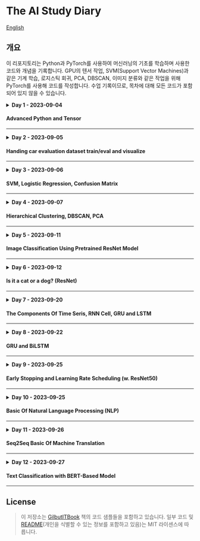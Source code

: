 # The AI Study Diary

[English](./README_en.md)

## 개요

이 리포지토리는 Python과 PyTorch를 사용하여 머신러닝의 기초를 학습하며 사용한 코드와 개념을 기록합니다.
GPU의 텐서 작업, SVM(Support Vector Machines)과 같은 기계 학습, 로지스틱 회귀, PCA, DBSCAN, 이미지 분류와 같은 작업을 위해
PyTorch를 사용해 코드를 작성합니다. 수업 기록이므로, 목차에 대해 모든 코드가 포함되어 있지 않을 수 있습니다.


<details>
    <summary><b>Day 1 - 2023-09-04</b></summary>

- OOP 기본 개념
    - 스페셜 메소드
    - `super()` 및 클래스 상속

#### 스칼라? 벡터? 텐서?

- Scala [x]
- Vector [x, y]
- Tensor [x, y, ...z]

#### GPU에서의 PyTorch

```python
import torch

# !!! Before !!!
print(torch.cuda.is_available())  # 참이여야 합니다.

# cuda:n 형식으로 작성합니다. n은 GPU의 인덱스 번호입니다.
ex = torch.tensor([[1, 2], [3, 4]], device="cuda:0")
res = ex.to("cpu").numpy()
print(res)
```

#### Shape 조작하기

```python
import torch

a = torch.tensor([[1, 2, 3, 4], [5, 6, 7, 8]], dtype=torch.int8)
b = torch.tensor([[1, 2, 3, 4], [5, 6, 7, 8]], dtype=torch.int8)

c = a + b

print(c.shape)
print(c.view(8, 1))
print(c.view(1, 8))
```

</details>

#### Advanced Python and Tensor

---

<details>
    <summary><b>Day 2 - 2023-09-05</b></summary>


---
### 코드 목차
- Numpy
    - 배열
    - 인덱싱
    - 배열을 텐서로 변환하기
- Pandas
- Matplotlib
- 자동차 평가 데이터 세트 (w. PyTorch)
    - Data
        - Preprocessing
        - Visualization
    - Model
        - Training
        - Evaluation

</details>

#### Handing car evaluation dataset train/eval and visualize

---
<details>
    <summary><b>Day 3 - 2023-09-06</b></summary>

- Pandas
    - 데이터프레임
- 기본적인 머신러닝 개념 복습하기
- 서포트 벡터 머신 `(SVM)`
- `비선형`과 `선형 분류`
- `로지스틱 회귀`를 사용한 숫자 예측
- `혼동 행렬`에 대하여

*선형 분류*는 *비선형 분류*보다 빠르지만, 만약 데이터가 선형적으로 분포되어 있지 않다면, 선형 회귀는 사용될 수 없습니다.
이 경우, *비선형 회귀*를 사용해야만 합니다.

> 키워드 :  
> KNN, SVN, 결정트리, 선형희귀, 로지스틱 회귀
>
> ex) 비지도 학습이 아닌것은?

- DBSCAN / PCA
    - 밀도 기반으로 군집을 분석하고 시각화 후 하이퍼 파라미터를 변경하여 나타나는 현상 확인
        - 하이퍼 파라미터를 큰 폭으로 변경하니 클러스터의 많은 부분이 무시됨
    - 차원이 축소된 데이터 핸들링
    - 범례 및 기타 matplotlib 구성

</details>

#### SVM, Logistic Regression, Confusion Matrix

---
<details>
    <summary><b>Day 4 - 2023-09-07</b></summary>

### 간단 머신러닝 개념
- 지도
    - KNN
        - 입력된 값이 훈련된 값의 집합과 인접한지 비교함
    - SVM
        - 데이터의 집합 사이에 선을 그어 구분하는데 선의 margin을
          gamma과 c(cost)를 조절하여 결정함.
    - 결정트리
    - 회귀
        - Iris 꽃의 종류, 타이타닉 생존자 등
    - 선형 회귀
        - 말그대로 선만 긋기떄문에 속도가 빠르지만 정확도가 떨어짐
    - 로지스틱 회귀
        - 곡선을 그릴 수 있으며, 당연히 속도가 느려지고 정확도가 비교적 높음
- 비지도
    - 계층 군집화(Hierarchical Clustering)
        - 개별 개체들을 하나의 클러스터로 보고, 가까운 클러스터끼리 합치면서 클러스터의 개수를 줄여 나가는 방식입니다.
    - DBSCAN
        - 밀도 기반의 군집화 알고리즘으로, 밀도가 높은 부분을 클러스터로 인식합니다.
    - PCA (Principal Component Analysis)
        - 다차원의 데이터를 시각화하거나 차원을 축소할 때 주로 사용되는 비지도학습 방법입니다.
### CNN, DNN 코드 코멘트
- 'FashionMNIST'을 처리하는 CNN과 DNN 모델 작성, 각 epoch당 진행 상황 (iteraction, loss, accuracy)을 출력시켜 학습 과정을 확인.
- CNN은 데이터가 약간만 달라져도 정확도가 떨어지기에 의미가 없음.
- DNN은 데이터가 달라져도 정확도가 높은 편임.
하지만 학습 데이터에 한해선 CNN과 DNN 모두 iteration이 2만까지 늘어나도 정확도는 비슷했음 (CNN 89%, DNN 90%)

### 전이학습 - Transfer Learning

- 미리 학습된 모델을 가져와서 사용함.
- 데이터셋을 불러와 `전처리 -> 모델 불러오기 -> 최적화/손실 함수 선언 -> 추가 학습 -> 테스트` 과정을 거쳐 모델을 추가학습 시키는 코드를 작성함.
- 테스트를 거쳐 예측 결과를 기반으로 손실을 계삲고 최적화 과정을 거쳐 epoch를 반복함.
    - 최고의 정확도를 가지는 모델을 저장함.
</details>

#### Hierarchical Clustering, DBSCAN, PCA

---


<details>
    <summary><b>Day 5 - 2023-09-11</b></summary>

# 사전훈련된 ResNet 모델을 사용하여 이미지 분류하기

### 왜 주피터가 필요한가요?

- 주피터는 IPython (Interactive Python) 기반입니다.
- 기본적으로, 한번 실행된 파이썬 스크립트는 실행이 끝나면 사라집니다.
- 주피터를 사용하면 파이썬 스크립트의 출력을 유지하고 나중에 다시 실행할 수 있습니다. (메모리에 유지)
- 머신 러닝 코드는 보통 한 함수 호출로 인해 많은 시간을 소모합니다.
    - 따라서, 함수의 출력을 저장하여 시간을 아낄 수 있게 됩니다.

### 사전 훈련된 ResNet 모델을 사용한 고양이와 개 분류

- 훈련 데이터로부터 고양이와 개 이미지를 로드합니다.
- 이미지 분류를 위해 사전 훈련된 ResNet 모델을 활용합니다.
- 효율성을 높이기 위해 데이터셋에 변형을 적용합니다.
- 모델의 마지막 층을 두 클래스(고양이와 개)에 맞게 커스터마이징합니다.
- 주어진 에포크 수 동안 데이터셋을 반복하는 사용자 정의 훈련 함수 `train_model`을 정의합니다.
- `train_model` 내에서, 계산된 손실에 기초하여 모델 가중치를 조정하고 최상의 모델 상태를 추적합니다.
- 나중에 사용할 수 있도록 최상의 모델 상태를 저장합니다.

### 저장된 모델을 사용한 이미지 평가

- 훈련 과정 후에는 `eval_model()` 함수를 사용하여 테스트 데이터 세트에 대한 모델 성능을 평가합니다.
- 훈련 중에 저장된 모든 모델을 로드하고 모델의 예측 정확도를 평가합니다.
- 정확도가 가장 높은 모델을 식별하여 저장합니다.

</details>

#### Image Classification Using Pretrained ResNet Model

---

<details>
    <summary><b>Day 6 - 2023-09-12</b></summary>

- 모든 이미지를 정규화하는 `ImageTransform` 유틸리티 클래스를 사용하여 사진의 크기를 일괄되게 변경하고, 학습(train)과 검증(vaild) 데이터를 분리합니다.
    - 데이터의 방향에 과적합 되지 않도록 이미지의 절반을 뒤집어서 학습 데이터를 늘립니다.
        - 검증 과정에선 회전이 필요 없으므로 `RandomHorizeontalFlip()`을 사용하지 않습니다.
- 학습 데이터가 너무 많으므로 400개의 사진만 학습용으로 사용합니다.
- 불러오는 과정에서 `os.path.join()` 함수를 사용하여 경로를 합쳐 정확하게 불러옵니다.
- 데이터셋을 불러오는 코드 중 `cv2.cvtColor(img, cv2.COLOR_BGR2RGB)` 라는 코드는 OpenCV가 RGB가 아닌 BGR 값을 사용하기 때문에 색상을 변환하기 위한 과정입니다. (책의
  예제에서 `cv2`로 이미지를 불러오기에 따라했지만 효율적이지 못한 방법입니다.)
- 라벨의 이름을 학습 데이터 폴더의 하위 디렉토리 이름으로 설정합니다.
    - 이 과정에서 운영체제에 따라 separator가 다르므로 `os.path.sep`을 사용합니다.
        - `abel = img_path.split(path.sep)[-len(path.sep)].split('.')[0]`
- 학습 결과, 정확도가 높진 않지만 유의미한 결과를 보여주었습니다.

</details>

#### Is it a cat or a dog? (ResNet)

---

<details>
    <summary><b>Day 7 - 2023-09-20</b></summary>

### 개요
오늘은 좀 더 다양한 종류의 데이터셋을 다루기 위해 순환 신경망(RNN)에 대해 학습하였습니다.  
시계열, RNN의 기본, Long Short-Term Memory (LSTM) 그리고 Gated Recurret Units (GRU)에 대해 다룹니다.  

### 시계열 문제
- AR 모델
  - 자기 자신의 과거를 사용하여 미래를 예측하는 모델
- MA 모델
  - 자기 자신의 과거 오차를 사용하여 미래를 예측하는 모델
- ARMA 모델
  - AR과 MA 모델을 합친 모델
- ARIMA 모델  <-- 이걸로 예측을 진행 = ~~똥이였음~~
  - ARMA 모델에 추세를 예측하는 모델

### RNN
기본 RNN 셸은 'X', 이전 은닉 상태 'h'를 받아 '0'과 다음 은닉 상태 'h'를 출력합니다.
```python
class BasicRNNCell(nn.Module):
    def __init__(self, input_size, hidden_size, output_size):
        super(RNNCell, self).__init__()
        self.hidden_size = hidden_size
        self.i2h = nn.Linear(input_size + hidden_size, hidden_size)
        self.i2o = nn.Linear(input_size + hidden_size, output_size)
        
    
    def forward(self, input_, hidden):
        combined = torch.cat((input_, hidden), 1)
        hidden = self.i2h(combined)
        output = self.i2o(combined)
        return output, hidden
    
    def initHidden(self):
        return torch.zeros(1, self.hidden_size)
```

### LSTM
LSTM은 RNN 셸과 비슷하게 생겼지만 다음 셸로 전달되는 "셸 상태"로 다음 은닉 상태를 관리합니다.  
기존 RNN과의 차이는 셸 상태가 네트워크가 상태를 업데이트, 관리하고 불필요한 정보를 *__잊어버릴 가능성__* 이 생깁니다.  

```python
lstm = nn.LSTM(input_size=input_dim, hidden_size=hidden_dim, num_layers=n_layers)  # LSTM
linear = nn.Linear(hidden_dim, output_dim)  # Output layer
```
    
### GRU
Gated Recurrent Unit (GRU)는 단일 업데이트 게이트에  "forget" 게이트와 "input" 게이트를 결합하여 셸 상태와 은닉 상태를 병합하여 과적합을 방지하는 효과를 낼 수 있습니다.

```python
gru = nn.GRU(input_size=input_dim, hidden_size=hidden_dim, num_layers=n_layers)  # GRU layer
linear = nn.Linear(hidden_dim, output_dim)  # Output layer
```

다양한 종류의 RNN 변종 방법들이 있지만 어떠한 데이터셋이 어떤 방법이 가장 적합한지는 경우에 따라 다르기에 이에 맞춰서 잘 선택하는 것이 중요합니다.


</details>

#### The Components Of Time Seris, RNN Cell, GRU and LSTM

---

<details>
<summary><b>Day 8 - 2023-09-22</b></summary>


오늘은 GRU (Gated Recurrent Unit)와 BiLSTM (Bidirectional Long Short-Term Memory)에 대해 알아보았습니다.  
GRU는 기본적으로 LSTM의 단순화 버전으로, 정확도는 약간 낮지만 컴퓨팅 비용이 더 적은 모델입니다.   
BiLSTM(양방향 RNN 이라고도 함)는 정보를 두 가지 방향(과거와 미래)에서 수집하여 시퀀스의 각 지점에서 더 많은 컨텍스트를 제공해 LSTM의 성능을 향상시킵니다.

### GRU 구현

GRU는 LSTM의 변형으로, 복잡성을 줄이고 계산 효율성을 향상시키기 위해 게이트의 수를 줄였습니다.   
데이터셋에 대해 꽤 높은 정확도를 확인할 수 있었습니다.

### BiLSTM 구현

BiLSTM은 기본 LSTM 구조를 개선한 모델로, 맥락의 가중치를 두 개의 방향(과거와 미래)에 걸쳐 분배하는 능력을 가지고 있습니다.
하지만 BiLSTM의 경우에는 데이터셋이 대해 적합하지 않아(과거와 미래에 대한 영향이 없거나 적음), 낮은 정확도를 보였습니다.

### 결론

- GRU는 LSTM보다 더 적은 계산 비용으로 비슷한 정확도를 제공합니다.
- BiLSTM은 시간에 대해 유의미한 결과를 가지는 데이터셋애 대해 더 적합합니다.

## 성능 최적화
아래는 모델 학습을 위한 최적화 방법에 대해 코드 내외적인 부분을 다룹니다.
### 데이터 최적화
- 최대한 많은 데이터 학습하기
  - 딥러닝이나 머신러닝 알고리즘은 데이터 양이 많을수록 성능이 좋아집니다. 가능한 많은 데이터를 수집하는게 1순위 입니다.
- 데이터 생성하기
  - 많은 데이터를 수집할 수 없는 경우, 데이터를 만들어 사용할 수 있습니다. 이미지를 회전하거나, 다양한 형태로 변형시켜서 학습에 이용합니다.
- 데이터 범위 조정하기 (Scale)
  - 예를 들어, 활성 함수로 시그모이드를 사용한다면 데이터셋의 범위를 0~1의 값을 갖도록 하고, 하이퍼볼릭 탄젠트를 사용한다면 데이터셋의 범위를 -1~1로 만들 수 있습니다.
- 기타
  - 정규화, 규제화, 표준화 등 설명하지 않은 다양한 방법들이 많이 존재합니다.

### 알고리즘

머신러닝 및 딥러닝을 위한 다양한 알고리즘들 중 우리가 선택하는 알고리즘이 최적의 알고리즘이 아닐 수 있습니다.  
예를 들어 오늘 구현한 BiLSTM의 경우, 과거와 미래의 정보가 현재에 영향을 끼치도록 되어있지만, 실제로 사용해보니 GRU에 비해 정확도가 떨어지는걸 확인할 수 있었습니다.  
자신의 상황과 데이터셋에 맞는 알고리즘을 잘 고르는 것도 최적화 방법 중 하나입니다.  

### 알고리즘 튜닝
성능 향상이 어느 순간 맞추었다면 원인을 분석해야 합니다.  
테스트를 통해 모델을 평가하고 과적합이나 기타 요인으로 이해 성능 향상에 문제가 있는지 확인하여 인사이트를 얻을 수 있습니다.  
  
이를 위해 가중치, 학습률, 에포크 수, 배치 크기 등을 조정할 수 있습니다.  


### GPU
MATLAB처럼 연산을 많이 해야하는 재귀 직렬 연산을 수행할 때 CPU보다 GPU가 더 빠릅니다.  
CPU는 순차적 연산에 강점을 가지지만, 복잡한 역전파 같은 미적분은 병렬 연산을 해야만 속도가 빨라집니다.  
벙렬 연산은 ML 및 DL에서 빠질 수 없는 요인입니다.

### 하이퍼파라미터

- 정규화: 특정 범위로 데이터를 제한하는 것을 의미합니다.
  - 예를 들어, 픽셀 정보에서 0~255 사이의 값을 나타날때 이를 255로 나누면 0~10의 사이의 값으로 정규화 됩니다.
- 규제화: 모델의 복잡성을 줄이기 위해 제약을 두는 방법입니다.
  - Dropout, Early Stopping 등이 있습니다.
- 배치 정규화
  - [2015년에 발표된 논문](https://arxiv.org/abs/1502.03167)에서 설명된 기법으로 기울기 소멸, 기울기 폭발을 해결합니다.

</details>

#### GRU and BiLSTM

---

<details>
    <summary><b>Day 9 - 2023-09-25</b></summary>

오늘은 early-stopping과 learning rate scheduling에 대해 알아봤습니다.

- **Early Stopping:** 딥러닝에서 early stopping은 오버핏팅을 방지하기 위한 방법 중 하나입니다.
    - validation loss가 개선되지 않는다고 판단되면 학습을 중단하고 가장 낮은 loss를 가진 파라미터를 유지하기 위해 사용합니다.

```python
class EarlyStopping():
    def __init__(self, patience=5, verbose=True, delta=0, path='ckpt.pt'):

    # ...
    def __call__(self, val_loss, model):

    # ...
    def save_ckpt(self, val_loss, model):
# ...
```

Resnet50에서 아래와 같이 통합시켰습니다.

```python
early_stopping = EarlyStopping()
for epoch in range(n_epochs):
    # ...
    # training and validation happen here
    # ...
    early_stopping(val_loss, model)
    if early_stopping.early_stop:
        print('Early stopping')
        break
```

- **Learning Rate Scheduling:** 학습 속도를 동적으로 조절하기 위해 사용합니다.
    - PyTorch에서는 이를 위해 torch.optim.lr_scheduler를 사용합니다.
    - 이번 경우에선 ReduceLR0nPlateau를 사용했는데, 이것은 validation loss가 개선되지 않는 경우 학습률을 조정합니다.

```python
scheduler = torch.optim.lr_scheduler.ReduceLROnPlateau(optimizer, 'min')
for epoch in range(n_epochs):
    # ...
    # training and validation happen here
    # ...
    scheduler.step(val_loss)
```

확실히 early-stopping 또는 LR Scheduling 중 어느 하나만 사용하는 것 보단 함께 사용하는게 더 좋은 결과를 보여줍니다.

</details>

#### Early Stopping and Learning Rate Scheduling (w. ResNet50)

---

<details>
    <summary><b>Day 10 - 2023-09-25</b></summary>

### 관련 용어

- **말뭉치 (Corpus):** 자연어 처리 모델을 학습 시키기 위한 데이터 표본을 추출한 집합
- **토큰 (Token):** 자연어 처리를 위해 데이터를 작은 단위로 나눈 단위
    - **토큰화 (Tokenization):** 텍스트를 문장, 단어로 분리하는 것을 의미하며, 이 단계를 거치면 텍스트가 단어 단위로 분리됨
- **불용어 (Stopword):** 자연어 처리를 위해 무시할 수 있는 단어
    - "a", "the", "she", "he" 너무 자주 등장하는 빈도로 인해 성능에 영향을 미치기에 미리 제거하는 전처리 과정을 거침
- **어간 추출 (Stemming):** 단어의 어간을 추출하는 과정
    - "learning" -> "learn", "learned" -> "learn"
- **품사 태깅 (part-of-speech tagging):** 단어의 품사를 태깅하는 과정
    - 이 과정을 위해 NLTK 라이브러리를 사용합니다.

```mermaid
graph LR
    I["I (PRP)"] --> am["am (VBP)"]
    am --> a["a (DT)"]
    a --> student["student (NN)"]
```

### [KoNLPy](https://github.com/konlpy/konlpy)

[NoNLPy](https://github.com/konlpy/konlpy는 한국어 처리를 위한 파이썬 라이브러리인데,
기존에 공개된 Twitter, Mecab, Hannanum 등을 포함하고 일관된 사용 경험을 제공하는 오픈소스 라이브러리입니다.

JDK가 설치되어 있어야 하며, `JAVA_HOME` 환경 변수가 필요합니다.  
`/path/to/jdk/bin/server`를 `JAVA_HOME`으로 지정하여야 합니다.

#### NLTK IPYNB

오늘 노트북은 다음과 같은 순서로 데이터를 전처리 합니다.

- 문장을 토큰화합니다.
    - `nltk`의 기본 tokenizer, WordPunctTokenizer 그리고 transformers의 AutoTokenizer와 비교합니다.
- twitter로 csv 데이터를 전처리합니다.
    - 이 과정에서 불용어를 제거합니다.
- 간단하게 학습을 진행하기 위해 학습 데이터셋과 테스트 데이터셋으로 나누고 표준화 합니다.

</details>

#### Basic Of Natural Language Processing (NLP)

---


<details>
<summary><b>Day 11 - 2023-09-26</b></summary>

오늘은 자연어처리에서의 Seq2Seq, LSTM을 활용한 챗봇에 대해 알아보았습니다.

Seq2Seq는 입력 시퀀스와 출력 시퀀스 길이가 다를 수 있으며,
출력 시퀀스의 일부 또는 전체가 입력 시퀀스에 의존할 수 있다는 점에서 다른 머신러닝 문제와 구분됩니다.
이러한 특성 때문에 이 모델은 챗봇, 번역 등 다양한 분야에서 사용됩니다.

LSTM을 통한 챗봇 구현은 PyTorch 프레임워크를 사용하여 진행되었습니다.
`nn.Module`로부터 상속 받는 `Encoder(RNN)`, `Decoder(RNN)`, 그리고 `Seq2Seq` 클래스가 구현했습니다..

이번 구현에서는 학습 과정에서 Teacher Forcing이라는 전략을 활용했습니다.
이는 Decoder의 예측이 틀렸을 경우 이를 사용하지 않고, 실제 target 값을 다음 input으로 사용하는 전략을 의미합니다.

이후 학습된 모델을 이용하여 새로운 문장에 대한 답변을 생성하는 `generateResponse` 함수가 구현했습니다.
이를 통해 사용자 입력에 대한 챗봇의 답변을 얻을 수 있습니다.

또한, Seq2Seq 디코더는 자신의 예측을 기반으로 다음 단어를 예측하므로, 시작 토큰을 초기 입력으로 제공해야 합니다.
이후 각 단계는 전 단계에서 예측한 단어를 입력으로 받습니다.

Seq2Seq 모델은 비교적 단순한 챗봇 구현부터 복잡한 기계번역까지 다양하게 사용되기 때문에,
앞으로의 작업에 있어 중요한 도구가 될 것입니다.

기계번역과 GPT형 모델의 기본 구현에 대해 알아보는 과정으로써, 일상적인 부분과 가까운 내용이라 더욱 흥미로웠습니다.

</details>

#### Seq2Seq Basic Of Machine Translation

---

<details>
    <summary><b>Day 12 - 2023-09-27</b></summary>

### BERT 추가학습  
PyTorch-Transformers 라이브러리에 포함된 사전 학습 모델을 사용하여 다음과 같은 과정을 진행합니다:

- 모든 에포크당 훈련 데이터셋과 검증 데이터셋을 반복합니다.
- 텍스트를 BERT 토크나이저로 인코딩하고 결과를 모델에 적용합니다.
- 모델의 출력을 사용하여 Loss를 계산 후, 이를 backprogration을 통해 gradient를 계산하는데 사용합니다.
- Optimizer를 사용하여 weight를 업데이트 합니다.
- 학습 시간이 매우 긴 편이므로, 자주 체크포인트를 저장합니다.
- 저장과 함께 Loss를 계산합니다.

이제 이 함수를 사용해 모델을 훈련할 수 있습니다. 후에는 모델을 로드하고, 테스트 데이터셋에 대한 예측을 생성 및 평가합니다.

### BERT 임베딩
`bert-base-multilingual-cased`를 사용하여 한국어 데이터의 4개의 레이어를 생성하고 하나로 합쳐 문맥에 따른 코사인 유사도를 분석하였습니다.  
```python
text = "과수원에 사과가 많았다." \
       "친구가 나에게 사과했다." \
       "백설공주는 독이 든 사과를 먹었다."
       
tokenized_text = tokenizer.tokenize(marked_text)
indexed_tokens = tokenizer.convert_tokens_to_ids(tokenized_text)
segments_ids = [1] * len(tokenized_text)
tokens_tensor = torch.tensor([indexed_tokens])
segments_tensors = torch.tensor([segments_ids])

with torch.no_grad():
    outputs = model(tokens_tensor, segments_tensors)
    hidden_states = outputs[2]
```


##### 코사인 유사도 분석
```python
same_apple = 1 - cosine(token_vecs_sum[5], token_vecs_sum[16])
diff_apple = 1 - cosine(token_vecs_sum[5], token_vecs_sum[27])
```

이 결과로 BERT가 문맥을 파악하는데 얼마나 유용한지 확인할 수 있었습니다.


</details>

#### Text Classification with BERT-Based Model

---

## License

> 이 저장소는 [GilbutITBook](https://github.com/gilbutITbook/080289) 책의
> 코드 샘플들을 포함하고 있습니다.
> 일부 코드 및 [README](./README.md)(개인을 식별할 수 있는 정보를 포함하고 있음)는 MIT 라이센스에 따릅니다.